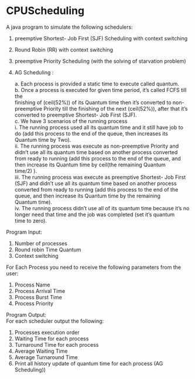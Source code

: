 # CPUScheduling
A java program to simulate the following schedulers:  
  
1. preemptive Shortest- Job First (SJF) Scheduling with context switching
2. Round Robin (RR) with context switching
3. preemptive Priority Scheduling (with the solving of starvation problem)
4. AG Scheduling :
 
    a. Each process is provided a static time to execute called quantum.  
    b. Once a process is executed for given time period, it’s called FCFS till the  
    finishing of (ceil(52%)) of its Quantum time then it’s converted to non-  
    preemptive Priority till the finishing of the next (ceil(52%)), after that it’s  
    converted to preemptive Shortest- Job First (SJF).    
    c. We have 3 scenarios of the running process  
        i. The running process used all its quantum time and it still have job to  
        do (add this process to the end of the queue, then increases its  
        Quantum time by Two).  
        ii. The running process was execute as non-preemptive Priority and  
        didn’t use all its quantum time based on another process converted  
        from ready to running (add this process to the end of the queue, and  
        then increase its Quantum time by ceil(the remaining Quantum  
        time/2) ).  
        iii. The running process was execute as preemptive Shortest- Job First  
        (SJF) and didn’t use all its quantum time based on another process  
        converted from ready to running (add this process to the end of the  
        queue, and then increase its Quantum time by the remaining  
        Quantum time).  
        iv. The running process didn’t use all of its quantum time because it’s no  
        longer need that time and the job was completed (set it’s quantum  
        time to zero).  
          
      
Program Input:    
  
 1. Number of processes  
 2. Round robin Time Quantum  
 3. Context switching  
     
For Each Process you need to receive the following parameters from the user:  
  
 1. Process Name  
 2. Process Arrival Time  
 3. Process Burst Time  
 4. Process Priority 
   
Program Output: </br>
For each scheduler output the following:  
 1. Processes execution order  
 2. Waiting Time for each process  
 3. Turnaround Time for each process  
 4. Average Waiting Time  
 5. Average Turnaround Time  
 6. Print all history update of quantum time for each process (AG Scheduling))  
